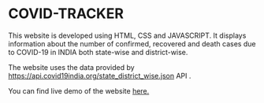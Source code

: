 # COVID-TRACKER

This website is developed using HTML, CSS and JAVASCRIPT. It displays information about the number of confirmed, recovered and death cases due to COVID-19 in INDIA both state-wise and district-wise.

The website uses the data provided by  https://api.covid19india.org/state_district_wise.json API .

You can find live demo of the website <a href="https://deepak2107.github.io/covid-tracker/">here.</a>

